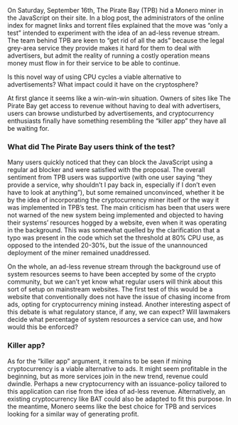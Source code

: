 On Saturday, September 16th, The Pirate Bay (TPB) hid a Monero miner in the JavaScript on their site. In a blog post, the administrators of the online index for magnet links and torrent files explained that the move was “only a test” intended to experiment with the idea of an ad-less revenue stream. The team behind TPB are keen to “get rid of all the ads” because the legal grey-area service they provide makes it hard for them to deal with advertisers, but admit the reality of running a costly operation means money must flow in for their service to be able to continue.

Is this novel way of using CPU cycles a viable alternative to advertisements? What impact could it have on the cryptosphere?

At first glance it seems like a win-win-win situation. Owners of sites like The Pirate Bay get access to revenue without having to deal with advertisers, users can browse undisturbed by advertisements, and cryptocurrency enthusiasts finally have something resembling the “killer app” they have all be waiting for.
### What did The Pirate Bay users think of the test?
Many users quickly noticed that they can block the JavaScript using a regular ad blocker and were satisfied with the proposal. The overall sentiment from TPB users was supportive (with one user saying “they provide a service, why shouldn’t I pay back in, especially if I don’t even have to look at anything”), but some remained unconvinced, whether it be by the idea of incorporating the cryptocurrency miner itself or the way it was implemented in TPB’s test. The main criticism has been that users were not warned of the new system being implemented and objected to having their systems’ resources hogged by a website, even when it was operating in the background. This was somewhat quelled by the clarification that a typo was present in the code which set the threshold at 80% CPU use, as opposed to the intended 20-30%, but the issue of the unannounced deployment of the miner remained unaddressed.

On the whole, an ad-less revenue stream through the background use of system resources seems to have been accepted by some of the crypto community, but we can’t yet know what regular users will think about this sort of setup on mainstream websites. The first test of this would be a website that conventionally does not have the issue of chasing income from ads, opting for cryptocurrency mining instead. Another interesting aspect of this debate is what regulatory stance, if any, we can expect? Will lawmakers decide what percentage of system resources a service can use, and how would this be enforced?

### Killer app?
As for the “killer app” argument, it remains to be seen if mining cryptocurrency is a viable alternative to ads. It might seem profitable in the beginning, but as more services join in the new trend, revenue could dwindle. Perhaps a new cryptocurrency with an issuance-policy tailored to this application can rise from the idea of ad-less revenue. Alternatively, an existing cryptocurrency like BAT could also be adapted to fit this purpose. In the meantime, Monero seems like the best choice for TPB and services looking for a similar way of generating profit.
